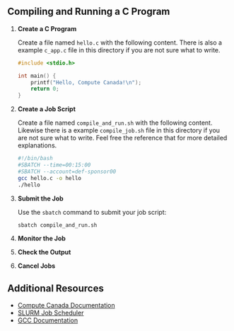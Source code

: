 
## Compiling and Running a C Program

1. **Create a C Program**

    Create a file named `hello.c` with the following content. There is also a example `c_app.c` file in this directory if you are not sure what to write.

    ```c
    #include <stdio.h>

    int main() {
        printf("Hello, Compute Canada!\n");
        return 0;
    }
    ```

2. **Create a Job Script**

    Create a file named `compile_and_run.sh` with the following content. Likewise there is a example `compile_job.sh` file in this directory if you are not sure what to write. Feel free the reference that for more detailed explanations.

    ```bash
    #!/bin/bash
    #SBATCH --time=00:15:00
    #SBATCH --account=def-sponsor00
    gcc hello.c -o hello
    ./hello
    ```

3. **Submit the Job**

    Use the `sbatch` command to submit your job script:

    ```bash
    sbatch compile_and_run.sh
    ```

4. **Monitor the Job**
5. **Check the Output**
6. **Cancel Jobs**

## Additional Resources

- [Compute Canada Documentation](https://docs.computecanada.ca/wiki/Running_jobs)
- [SLURM Job Scheduler](https://slurm.schedmd.com/documentation.html)
- [GCC Documentation](https://gcc.gnu.org/onlinedocs/)